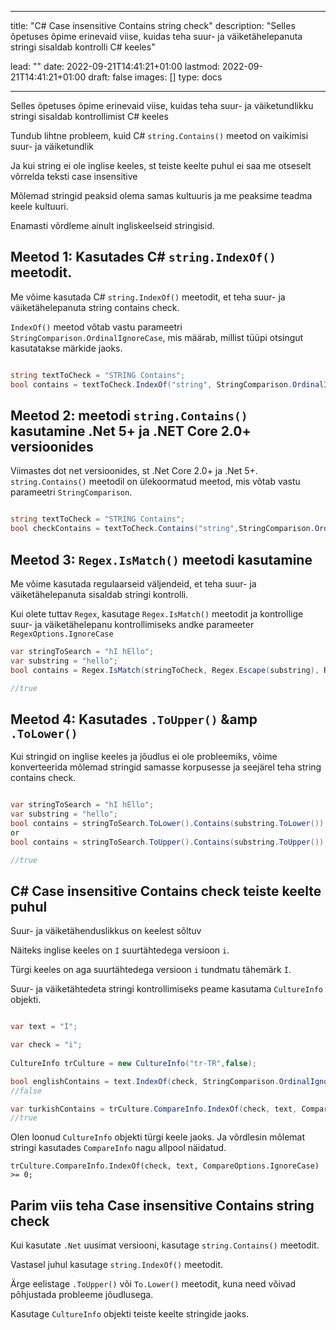 
---
title: "C# Case insensitive Contains string check"
description: "Selles õpetuses õpime erinevaid viise, kuidas teha suur- ja väiketähelepanuta stringi sisaldab kontrolli C# keeles"

lead: ""
date: 2022-09-21T14:41:21+01:00
lastmod: 2022-09-21T14:41:21+01:00
draft: false
images: []
type: docs

---


Selles õpetuses õpime erinevaid viise, kuidas teha suur- ja väiketundlikku stringi sisaldab kontrollimist C# keeles 

Tundub lihtne probleem, kuid C# `string.Contains()` meetod on vaikimisi suur- ja väiketundlik 

Ja kui string ei ole inglise keeles, st teiste keelte puhul ei saa me otseselt võrrelda teksti case insensitive 

Mõlemad stringid peaksid olema samas kultuuris ja me peaksime teadma keele kultuuri.

Enamasti võrdleme ainult ingliskeelseid stringisid.

## Meetod 1: Kasutades C# `string.IndexOf()` meetodit.

Me võime kasutada C# `string.IndexOf()` meetodit, et teha suur- ja väiketähelepanuta string contains check.

`IndexOf()` meetod võtab vastu parameetri `StringComparison.OrdinalIgnoreCase`, mis määrab, millist tüüpi otsingut kasutatakse märkide jaoks.

```csharp

string textToCheck = "STRING Contains";
bool contains = textToCheck.IndexOf("string", StringComparison.OrdinalIgnoreCase) >= 0;

```

## Meetod 2: meetodi `string.Contains()` kasutamine .Net 5+ ja .NET Core 2.0+ versioonides

Viimastes dot net versioonides, st .Net Core 2.0+ ja .Net 5+. `string.Contains()` meetodil on ülekoormatud meetod, mis võtab vastu parameetri `StringComparison`.

```csharp

string textToCheck = "STRING Contains";
bool checkContains = textToCheck.Contains("string",StringComparison.OrdinalIgnoreCase);

```

## Meetod 3: `Regex.IsMatch()` meetodi kasutamine

Me võime kasutada regulaarseid väljendeid, et teha suur- ja väiketähelepanuta sisaldab stringi kontrolli.

Kui olete tuttav `Regex`, kasutage `Regex.IsMatch()` meetodit ja kontrollige suur- ja väiketähelepanu kontrollimiseks andke parameeter `RegexOptions.IgnoreCase` 

```csharp
var stringToSearch = "hI hEllo";
var substring = "hello";
bool contains = Regex.IsMatch(stringToCheck, Regex.Escape(substring), RegexOptions.IgnoreCase);

//true

```

## Meetod 4: Kasutades `.ToUpper()` &amp `.ToLower()`

Kui stringid on inglise keeles ja jõudlus ei ole probleemiks, võime konverteerida mõlemad stringid samasse korpusesse ja seejärel teha string contains check.

```csharp

var stringToSearch = "hI hEllo";
var substring = "hello";
bool contains = stringToSearch.ToLower().Contains(substring.ToLower());
or 
bool contains = stringToSearch.ToUpper().Contains(substring.ToUpper());

//true

```
## C# Case insensitive Contains check teiste keelte puhul

Suur- ja väiketähenduslikkus on keelest sõltuv 

Näiteks inglise keeles on `I` suurtähtedega versioon `i`.

Türgi keeles on aga suurtähtedega versioon `i` tundmatu tähemärk `İ`.

Suur- ja väiketähtedeta stringi kontrollimiseks peame kasutama `CultureInfo` objekti.


```csharp

var text = "İ";

var check = "i";
            
CultureInfo trCulture = new CultureInfo("tr-TR",false);

bool englishContains = text.IndexOf(check, StringComparison.OrdinalIgnoreCase) >= 0;
//false

var turkishContains = trCulture.CompareInfo.IndexOf(check, text, CompareOptions.IgnoreCase) >= 0;
//true
```

Olen loonud `CultureInfo` objekti türgi keele jaoks. Ja võrdlesin mõlemat stringi kasutades `CompareInfo` nagu allpool näidatud.

```
trCulture.CompareInfo.IndexOf(check, text, CompareOptions.IgnoreCase) >= 0;
```

## Parim viis teha Case insensitive Contains string check

Kui kasutate `.Net` uusimat versiooni, kasutage `string.Contains()` meetodit.

Vastasel juhul kasutage `string.IndexOf()` meetodit.

Ärge eelistage `.ToUpper()` või `To.Lower()` meetodit, kuna need võivad põhjustada probleeme jõudlusega.

Kasutage `CultureInfo` objekti teiste keelte stringide jaoks.

